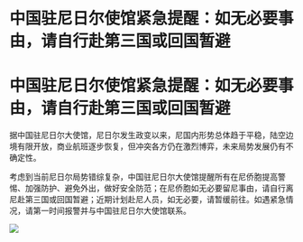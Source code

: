 # 中国驻尼日尔使馆紧急提醒：如无必要事由，请自行赴第三国或回国暂避

# 中国驻尼日尔使馆紧急提醒：如无必要事由，请自行赴第三国或回国暂避

据中国驻尼日尔大使馆，尼日尔发生政变以来，尼国内形势总体趋于平稳，陆空边境有限开放，商业航班逐步恢复，但冲突各方仍在激烈博弈，未来局势发展仍有不确定性。

考虑到当前尼日尔局势错综复杂，中国驻尼日尔大使馆提醒所有在尼侨胞提高警惕、加强防护、避免外出，做好安全防范；在尼侨胞如无必要留尼事由，请自行离尼赴第三国或回国暂避；近期计划赴尼人员，如无必要，请暂缓前往。如遇紧急情况，请第一时间报警并与中国驻尼日尔大使馆联系。

![](https://inews.gtimg.com/om_bt/OkGq5dPwR91K3KAUhXW0VvzagqUEWtAX4kg6q_Tgc645MAA/1000)

